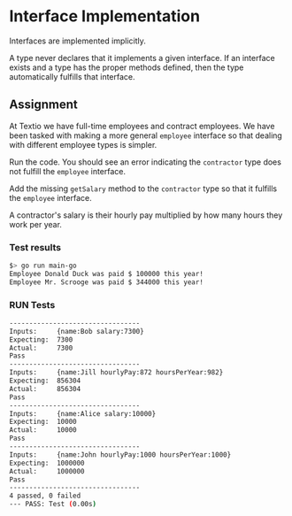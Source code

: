 # Interface Implementation

Interfaces are implemented implicitly.

A type never declares that it implements a given interface. If an interface exists and a type has the proper methods defined, then the type automatically fulfills that interface.
## Assignment

At Textio we have full-time employees and contract employees. We have been tasked with making a more general `employee` interface so that dealing with different employee types is simpler.

Run the code. You should see an error indicating the `contractor` type does not fulfill the `employee` interface.

Add the missing `getSalary` method to the `contractor` type so that it fulfills the `employee` interface.

A contractor's salary is their hourly pay multiplied by how many hours they work per year.

### Test results
```bash
$> go run main-go
Employee Donald Duck was paid $ 100000 this year!
Employee Mr. Scrooge was paid $ 344000 this year!
```
### RUN Tests
```bash
---------------------------------
Inputs:     {name:Bob salary:7300}
Expecting:  7300
Actual:     7300
Pass
---------------------------------
Inputs:     {name:Jill hourlyPay:872 hoursPerYear:982}
Expecting:  856304
Actual:     856304
Pass
---------------------------------
Inputs:     {name:Alice salary:10000}
Expecting:  10000
Actual:     10000
Pass
---------------------------------
Inputs:     {name:John hourlyPay:1000 hoursPerYear:1000}
Expecting:  1000000
Actual:     1000000
Pass
---------------------------------
4 passed, 0 failed
--- PASS: Test (0.00s)
```
